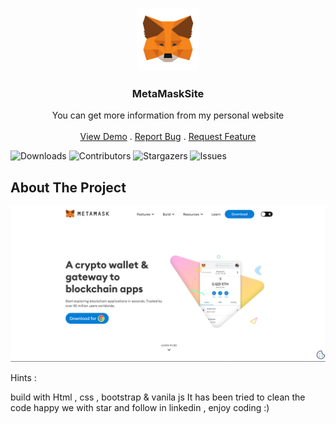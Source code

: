 <br/>
<p align="center">
  <a href="https://tama-teame-metamask.github.io/MetaMakSite/">
    <img src="assets\images\MetaMask_Fox.svg.png" alt="Logo" width="100" height="100">
  </a>

  <h3 align="center">MetaMaskSite</h3>

  <p align="center">
    You can get more information from my personal website
    <br/>
    <br/>
    <a href="https://tama-teame-metamask.github.io/MetaMakSite/">View Demo</a>
    .
    <a href="https://tama-teame-metamask.github.io/MetaMakSite/issues">Report Bug</a>
    .
    <a href="https://tama-teame-metamask.github.io/MetaMakSite/issues">Request Feature</a>
  </p>
</p>

![Downloads](https://img.shields.io/github/downloads/arshiafarrokhi/BitCoinLivePrice/total) ![Contributors](https://img.shields.io/github/contributors/arshiafarrokhi/BitCoinLivePrice?color=dark-green) ![Stargazers](https://img.shields.io/github/stars/arshiafarrokhi/BitCoinLivePrice?style=social) ![Issues](https://img.shields.io/github/issues/arshiafarrokhi/BitCoinLivePrice) 

## About The Project

<img src="assets\images\Untitled.png" alt="about">

Hints :

build with Html , css , bootstrap & vanila js
It has been tried to clean the code
happy we with star and follow in linkedin , enjoy coding :)

